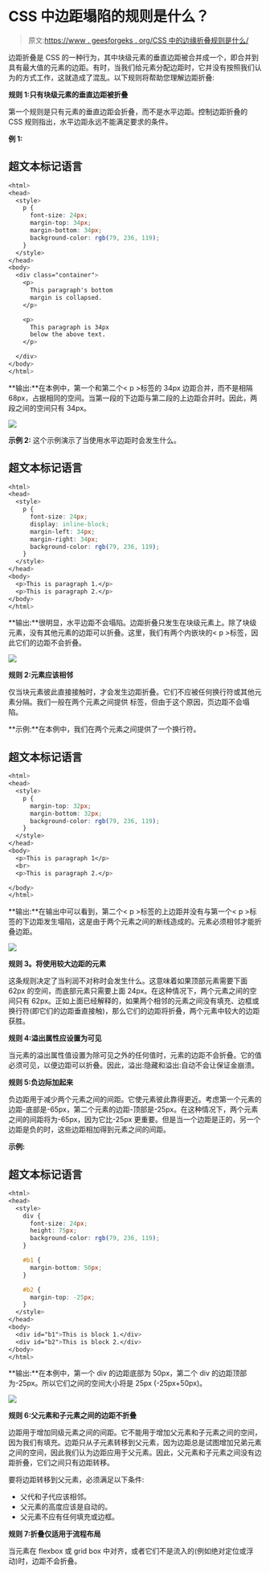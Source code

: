 # CSS 中边距塌陷的规则是什么？

> 原文:[https://www . geesforgeks . org/CSS 中的边缘折叠规则是什么/](https://www.geeksforgeeks.org/what-are-the-rules-of-margin-collapse-in-css/)

边距折叠是 CSS 的一种行为，其中块级元素的垂直边距被合并成一个，即合并到具有最大值的元素的边距。有时，当我们给元素分配边距时，它并没有按照我们认为的方式工作，这就造成了混乱。以下规则将帮助您理解边距折叠:

**规则 1:只有块级元素的垂直边距被折叠**

第一个规则是只有元素的垂直边距会折叠，而不是水平边距。控制边距折叠的 CSS 规则指出，水平边距永远不能满足要求的条件。

**例 1:**

## 超文本标记语言

```css
<html>
<head>
  <style>
    p {
      font-size: 24px;
      margin-top: 34px;
      margin-bottom: 34px;
      background-color: rgb(79, 236, 119);
    }
  </style>
</head>
<body>
  <div class="container">
    <p>
      This paragraph's bottom
      margin is collapsed.
    </p>

    <p>
      This paragraph is 34px
      below the above text.
    </p>

  </div>
</body>
</html>
```

**输出:**在本例中，第一个和第二个< p >标签的 34px 边距合并，而不是相隔 68px，占据相同的空间。当第一段的下边距与第二段的上边距合并时。因此，两段之间的空间只有 34px。

![](img/304fe60b7c3e54b8775b395cb86d7bfe.png)

**示例 2:** 这个示例演示了当使用水平边距时会发生什么。

## 超文本标记语言

```css
<html>
<head>
  <style>
    p {
      font-size: 24px;
      display: inline-block;
      margin-left: 34px;
      margin-right: 34px;
      background-color: rgb(79, 236, 119);
    }
  </style>
</head>
<body>
  <p>This is paragraph 1.</p>
  <p>This is paragraph 2.</p>
</body>
</html>
```

**输出:**很明显，水平边距不会塌陷。边距折叠只发生在块级元素上。除了块级元素，没有其他元素的边距可以折叠。这里，我们有两个内嵌块的< p >标签，因此它们的边距不会折叠。

![](img/e33174ab1f53e8b060c87df530b25d8e.png)

**规则 2:元素应该相邻**

仅当块元素彼此直接接触时，才会发生边距折叠。它们不应被任何换行符或其他元素分隔。我们一般在两个元素之间提供
标签，但由于这个原因，页边距不会塌陷。

**示例:**在本例中，我们在两个元素之间提供了一个换行符。

## 超文本标记语言

```css
<html>
<head>
  <style>
    p {
      margin-top: 32px;
      margin-bottom: 32px;
      background-color: rgb(79, 236, 119);
    }
  </style>
</head>
<body>
  <p>This is paragraph 1</p>
  <br>
  <p>This is paragraph 2.</p>

</body>
</html>
```

**输出:**在输出中可以看到，第二个< p >标签的上边距并没有与第一个< p >标签的下边距发生塌陷，这是由于两个元素之间的断线造成的。元素必须相邻才能折叠边距。

![](img/0d705b197c9a255f1ee718e2eedf88a5.png)

**规则 3。将使用较大边距的元素**

这条规则决定了当利润不对称时会发生什么。这意味着如果顶部元素需要下面 62px 的空间，而底部元素只需要上面 24px。在这种情况下，两个元素之间的空间只有 62px。正如上面已经解释的，如果两个相邻的元素之间没有填充、边框或换行符(即它们的边距垂直接触)，那么它们的边距将折叠，两个元素中较大的边距获胜。

**规则 4:溢出属性应设置为可见**

当元素的溢出属性值设置为除可见之外的任何值时，元素的边距不会折叠。它的值必须可见，以便边距可以折叠。因此，溢出:隐藏和溢出:自动不会让保证金崩溃。

**规则 5:负边际加起来**

负边距用于减少两个元素之间的间距。它使元素彼此靠得更近。考虑第一个元素的边距-底部是-65px，第二个元素的边距-顶部是-25px。在这种情况下，两个元素之间的间距将为-65px，因为它比-25px 更重要。但是当一个边距是正的，另一个边距是负的时，这些边距相加得到元素之间的间距。

**示例:**

## 超文本标记语言

```css
<html>
<head>
  <style>
    div {
      font-size: 24px;
      height: 75px;
      background-color: rgb(79, 236, 119);
    }

    #b1 {
      margin-bottom: 50px;
    }

    #b2 {
      margin-top: -25px;
    }
  </style>
</head>
<body>
  <div id="b1">This is block 1.</div>
  <div id="b2">This is block 2.</div>
</body>
</html>
```

**输出:**在本例中，第一个 div 的边距底部为 50px，第二个 div 的边距顶部为-25px。所以它们之间的空间大小将是 25px (-25px+50px)。

![](img/2354393f2d9d693868f91c63a3c240ae.png)

**规则 6:父元素和子元素之间的边距不折叠**

边距用于增加同级元素之间的间距。它不能用于增加父元素和子元素之间的空间，因为我们有填充。边距只从子元素转移到父元素，因为边距总是试图增加兄弟元素之间的空间，因此我们认为边距应用于父元素。因此，父元素和子元素之间没有边距折叠，它们之间只有边距转移。

要将边距转移到父元素，必须满足以下条件:

*   父代和子代应该相邻。
*   父元素的高度应该是自动的。
*   父元素不应有任何填充或边框。

**规则 7:折叠仅适用于流程布局**

当元素在 flexbox 或 grid box 中对齐，或者它们不是流入的(例如绝对定位或浮动)时，边距不会折叠。